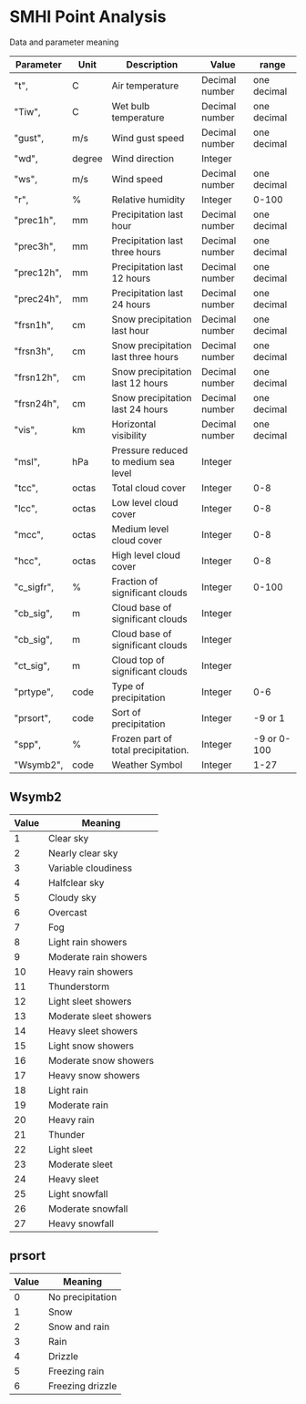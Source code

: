 # SMHI Point Analysis

Data and parameter meaning

| Parameter  | Unit   | Description                          | Value          | range       |
| ---------- | ------ | ------------------------------------ | -------------- | ----------- |
| "t",       | C      | Air temperature                      | Decimal number | one decimal |
| "Tiw",     | C      | Wet bulb temperature                 | Decimal number | one decimal |
| "gust",    | m/s    | Wind gust speed                      | Decimal number | one decimal |
| "wd",      | degree | Wind direction                       | Integer        |             |
| "ws",      | m/s    | Wind speed                           | Decimal number | one decimal |
| "r",       | %      | Relative humidity                    | Integer        | 0-100       |
| "prec1h",  | mm     | Precipitation last hour              | Decimal number | one decimal |
| "prec3h",  | mm     | Precipitation last three hours       | Decimal number | one decimal |
| "prec12h", | mm     | Precipitation last 12 hours          | Decimal number | one decimal |
| "prec24h", | mm     | Precipitation last 24 hours          | Decimal number | one decimal |
| "frsn1h",  | cm     | Snow precipitation last hour         | Decimal number | one decimal |
| "frsn3h",  | cm     | Snow precipitation last three hours  | Decimal number | one decimal |
| "frsn12h", | cm     | Snow precipitation last 12 hours     | Decimal number | one decimal |
| "frsn24h", | cm     | Snow precipitation last 24 hours     | Decimal number | one decimal |
| "vis",     | km     | Horizontal visibility                | Decimal number | one decimal |
| "msl",     | hPa    | Pressure reduced to medium sea level | Integer        |             |
| "tcc",     | octas  | Total cloud cover                    | Integer        | 0-8         |
| "lcc",     | octas  | Low level cloud cover                | Integer        | 0-8         |
| "mcc",     | octas  | Medium level cloud cover             | Integer        | 0-8         |
| "hcc",     | octas  | High level cloud cover               | Integer        | 0-8         |
| "c_sigfr", | %      | Fraction of significant clouds       | Integer        | 0-100       |
| "cb_sig",  | m      | Cloud base of significant clouds     | Integer        |             |
| "cb_sig",  | m      | Cloud base of significant clouds     | Integer        |             |
| "ct_sig",  | m      | Cloud top of significant clouds      | Integer        |             |
| "prtype",  | code   | Type of precipitation                | Integer        | 0-6         |
| "prsort",  | code   | Sort of precipitation                | Integer        | -9 or 1     |
| "spp",     | %      | Frozen part of total precipitation.  | Integer        | -9 or 0-100 |
| "Wsymb2",  | code   | Weather Symbol                       | Integer        | 1-27        |

## Wsymb2

| Value | Meaning                |
| ----- | ---------------------- |
| 1     | Clear sky              |
| 2     | Nearly clear sky       |
| 3     | Variable cloudiness    |
| 4     | Halfclear sky          |
| 5     | Cloudy sky             |
| 6     | Overcast               |
| 7     | Fog                    |
| 8     | Light rain showers     |
| 9     | Moderate rain showers  |
| 10    | Heavy rain showers     |
| 11    | Thunderstorm           |
| 12    | Light sleet showers    |
| 13    | Moderate sleet showers |
| 14    | Heavy sleet showers    |
| 15    | Light snow showers     |
| 16    | Moderate snow showers  |
| 17    | Heavy snow showers     |
| 18    | Light rain             |
| 19    | Moderate rain          |
| 20    | Heavy rain             |
| 21    | Thunder                |
| 22    | Light sleet            |
| 23    | Moderate sleet         |
| 24    | Heavy sleet            |
| 25    | Light snowfall         |
| 26    | Moderate snowfall      |
| 27    | Heavy snowfall         |

## prsort

| Value | Meaning          |
| ----- | ---------------- |
| 0     | No precipitation |
| 1     | Snow             |
| 2     | Snow and rain    |
| 3     | Rain             |
| 4     | Drizzle          |
| 5     | Freezing rain    |
| 6     | Freezing drizzle |
